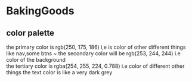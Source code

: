 # BakingGoods

## color palette
the primary color is rgb(250, 175, 186) i,e is color of other different things like nav,some btns
 ~ the secondary color will be rgb(253, 244, 244) i.e color of the background  
the tertiary color is rgba(254, 255, 224, 0.788) i.e color of different other things
the text color is like a very dark grey 


